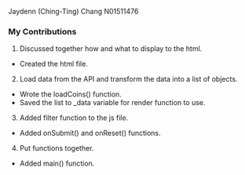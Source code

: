 Jaydenn (Ching-Ting) Chang
N01511476

### My Contributions

1. Discussed together how and what to display to the html.

- Created the html file.

2. Load data from the API and transform the data into a list of objects.

- Wrote the loadCoins() function.
- Saved the list to _data variable for render function to use.

3. Added filter function to the js file.

- Added onSubmit() and onReset() functions.

4. Put functions together.

- Added main() function.